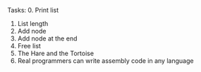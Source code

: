 Tasks:
0. Print list
1. List length
2. Add node
3. Add node at the end
4. Free list
5. The Hare and the Tortoise
6. Real programmers can write assembly code in any language
